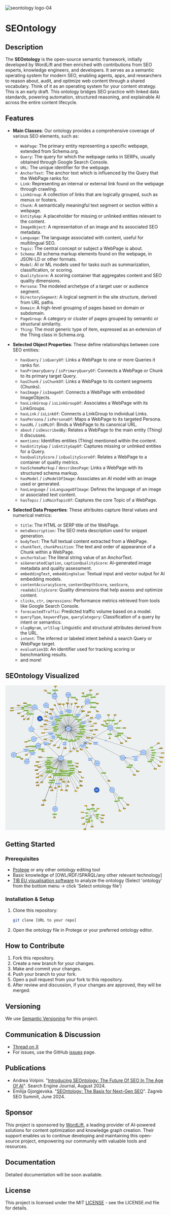 ![seontology logo-04](.assets/seontology_logo.png)


# SEOntology

## Description

The **SEOntology** is the open-source semantic framework, initially developed by WordLift and then enriched with contributions from SEO experts, knowledge engineers, and developers. It serves as a semantic operating system for modern SEO, enabling agents, apps, and researchers to reason about, audit, and optimize web content through a shared vocabulary. Think of it as an operating system for your content strategy. This is an early draft. This ontology bridges SEO practice with linked data standards, powering automation, structured reasoning, and explainable AI across the entire content lifecycle.

## Features

- **Main Classes**: Our ontology provides a comprehensive coverage of various SEO elements, such as:
  - `WebPage`: The primary entity representing a specific webpage, extended from Schema.org.
  - `Query`: The query for which the webpage ranks in SERPs, usually obtained through Google Search Console.
  - `URL`: The unique identifier for the webpage.
  - `AnchorText`: The anchor text which is influenced by the Query that the WebPage ranks for.
  - `Link`: Representing an internal or external link found on the webpage through crawling.
  - `LinkGroup`: A collection of links that are logically grouped, such as menus or footers.
  - `Chunk`: A semantically meaningful text segment or section within a webpage.
  - `EntityGap`: A placeholder for missing or unlinked entities relevant to the content.
  - `ImageObject`: A representation of an image and its associated SEO metadata.
  - `Language`: The language associated with content, useful for multilingual SEO.
  - `Topic`: The central concept or subject a WebPage is about.
  - `Schema`: All schema markup elements found on the webpage, in JSON-LD or other formats.
  - `Model`: AI or ML models used for tasks such as summarization, classification, or scoring.
  - `QualityScore`: A scoring container that aggregates content and SEO quality dimensions.
  - `Persona`: The modeled archetype of a target user or audience segment.
  - `DirectorySegment`: A logical segment in the site structure, derived from URL paths.
  - `Domain`: A high-level grouping of pages based on domain or subdomain.
  - `PageGroup`: A category or cluster of pages grouped by semantic or structural similarity.
  - `Thing`: The most generic type of item, expressed as an extension of the Thing class in Schema.org.

- **Selected Object Properties**: These define relationships between core SEO entities:
  - `hasQuery` / `isQueryOf`: Links a WebPage to one or more Queries it ranks for.
  - `hasPrimaryQuery` / `isPrimaryQueryOf`: Connects a WebPage or Chunk to its primary target Query.
  - `hasChunk` / `isChunkOf`: Links a WebPage to its content segments (Chunks).
  - `hasImage` / `isImageOf`: Connects a WebPage with embedded ImageObjects.
  - `hasLinkGroup` / `isLinkGroupOf`: Associates a WebPage with its LinkGroups.
  - `hasLink` / `isLinkOf`: Connects a LinkGroup to individual Links.
  - `hasPersona` / `isPersonaOf`: Maps a WebPage to its targeted Persona.
  - `hasURL` / `isURLOf`: Binds a WebPage to its canonical URL.
  - `about` / `isDescribedBy`: Relates a WebPage to the main entity (Thing) it discusses.
  - `mentions`: Identifies entities (Thing) mentioned within the content.
  - `hasEntityGap` / `isEntityGapOf`: Captures missing or unlinked entities for a Query.
  - `hasQualityScore` / `isQualityScoreOf`: Relates a WebPage to a container of quality metrics.
  - `hasSchemaMarkup` / `describesPage`: Links a WebPage with its structured schema markup.
  - `hasModel` / `isModelOfImage`: Associates an AI model with an image used or generated.
  - `hasLanguage` / `isLanguageOfImage`: Defines the language of an image or associated text content.
  - `hasTopic` / `isMainTopicOf`: Captures the core Topic of a WebPage.

- **Selected Data Properties**: These attributes capture literal values and numerical metrics:
  - `title`: The HTML or SERP title of the WebPage.
  - `metaDescription`: The SEO meta description used for snippet generation.
  - `bodyText`: The full textual content extracted from a WebPage.
  - `chunkText`, `chunkPosition`: The text and order of appearance of a Chunk within a WebPage.
  - `anchorValue`: The literal string value of an AnchorText.
  - `aiGeneratedCaption`, `captionQualityScore`: AI-generated image metadata and quality assessment.
  - `embeddingText`, `embeddingValue`: Textual input and vector output for AI embedding models.
  - `contentAccuracyScore`, `contentDepthScore`, `seoScore`, `readabilityScore`: Quality dimensions that help assess and optimize content.
  - `clicks`, `ctr`, `impressions`: Performance metrics retrieved from tools like Google Search Console.
  - `forecastedTraffic`: Predicted traffic volume based on a model.
  - `queryType`, `keywordType`, `queryCategory`: Classification of a query by intent or semantics.
  - `slugNgram`, `urlSlug`: Linguistic and structural attributes derived from the URL.
  - `intent`: The inferred or labeled intent behind a search Query or WebPage target.
  - `evaluationID`: An identifier used for tracking scoring or benchmarking results.
  - and more!
 
## SEOntology Visualized
![seontology logo-04](.assets/seontology_may_version.png)

## Getting Started

### Prerequisites

- [Protege](https://protege.stanford.edu/) or any other ontology editing tool
- Basic knowledge of [OWL/RDF/SPARQL/any other relevant technology]
- [TIB EU visualisation software](https://service.tib.eu/webvowl/) to analyze the ontology (Select 'ontology' from the bottom menu -> click 'Select ontology file')
  
### Installation & Setup

1. Clone this repository:
   ```bash
   git clone [URL to your repo]
   ```
2. Open the ontology file in Protege or your preferred ontology editor.

## How to Contribute

1. Fork this repository.
2. Create a new branch for your changes.
3. Make and commit your changes.
4. Push your branch to your fork.
5. Open a pull request from your fork to this repository.
6. After review and discussion, if your changes are approved, they will be merged.

## Versioning

We use [Semantic Versioning](http://semver.org/) for this project.

## Communication & Discussion

- [Thread on X](https://x.com/cyberandy/status/1715853285838430358?s=20)
- For issues, use the GitHub [issues](link_to_issues_page) page.

## Publications

* Andrea Volpini. "[Introducing SEOntology: The Future Of SEO In The Age Of AI](https://www.searchenginejournal.com/introducing-seontology-the-future-of-seo-in-the-age-of-ai/524773/)". Search Engine Journal, August 2024.
* Emilija Gjorgjevska. "[SEOntology: The Basis for Next-Gen SEO](https://www.youtube.com/watch?v=gM6egAImB1o)". Zagreb SEO Summit, June 2024.

## Sponsor

This project is sponsored by [WordLift](https://www.wordlift.io/), a leading provider of AI-powered solutions for content optimization and knowledge graph creation. Their support enables us to continue developing and maintaining this open-source project, empowering our community with valuable tools and resources.

## Documentation

Detailed documentation will be soon available.

## License
This project is licensed under the MIT [LICENSE](LICENSE.md) - see the LICENSE.md file for details.

